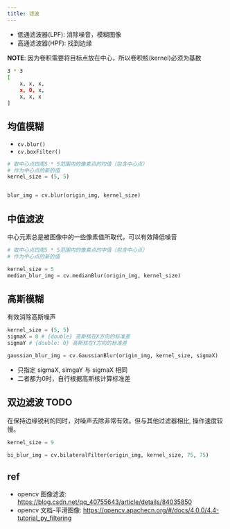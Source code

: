 ```yaml
---
title: 滤波
---
```



- 低通滤波器(LPF): 消除噪音，模糊图像
- 高通滤波器(HPF): 找到边缘

**NOTE**: 因为卷积需要将目标点放在中心，所以卷积核(kernel)必须为基数

``` bash
3 * 3
[
    x, x, x,
    x, O, x,
    x, x, x
]
```


## 均值模糊

- `cv.blur()`
- `cv.boxFilter()`

``` py
# 取中心点四周5 * 5范围内的像素点的均值（包含中心点）
# 作为中心点的新的值
kernel_size = (5, 5)


blur_img = cv.blur(origin_img, kernel_size)
```

## 中值滤波

中心元素总是被图像中的一些像素值所取代，可以有效降低噪音

``` py
# 取中心点四周5 * 5范围内的像素点的中值（包含中心点）
# 作为中心点的新的值

kernel_size = 5
median_blur_img = cv.medianBlur(origin_img, kernel_size)
```


## 高斯模糊

有效消除高斯噪声

``` py
kernel_size = (5, 5)
sigmaX = 0 # {double} 高斯核在X方向的标准差
sigmaY # {double: 0} 高斯核在Y方向的标准差

gaussian_blur_img = cv.GaussianBlur(origin_img, kernel_size, sigmaX)

```

- 只指定 sigmaX, simgaY 与 sigmaX 相同
- 二者都为0时，自行根据高斯核计算标准差

## 双边滤波 TODO

在保持边缘锐利的同时，对噪声去除非常有效。但与其他过滤器相比, 操作速度较慢。

``` py
kernel_size = 9

bi_blur_img = cv.bilateralFilter(origin_img, kernel_size, 75, 75)
```

## ref

- opencv 图像滤波: <https://blog.csdn.net/qq_40755643/article/details/84035850>
- opencv 文档-平滑图像: <https://opencv.apachecn.org/#/docs/4.0.0/4.4-tutorial_py_filtering>